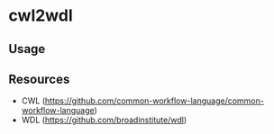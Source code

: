 # cwl2wdl

## Usage


## Resources
* CWL (https://github.com/common-workflow-language/common-workflow-language) 
* WDL (https://github.com/broadinstitute/wdl)

